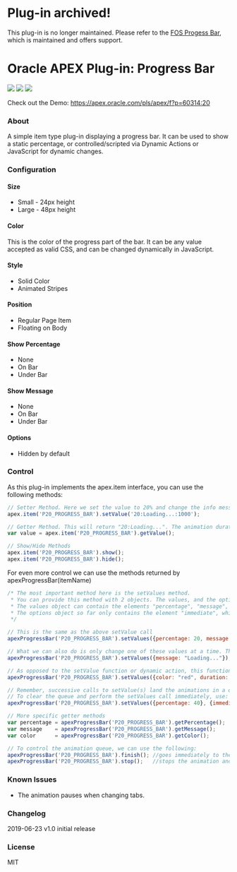 # Plug-in archived!

This plug-in is no longer maintained. Please refer to the [FOS Progess Bar](https://fos.world/ords/f?p=10000:4040), which is maintained and offers support.


# Oracle APEX Plug-in: Progress Bar

![](https://img.shields.io/badge/Type-Item-orange.svg) ![](https://img.shields.io/badge/APEX-18.2-success.svg) ![](https://img.shields.io/badge/APEX-19.1-success.svg)

Check out the Demo: https://apex.oracle.com/pls/apex/f?p=60314:20

### About

A simple item type plug-in displaying a progress bar. It can be used to show a static percentage, or controlled/scripted via Dynamic Actions or JavaScript for dynamic changes.

### Configuration

#### Size

* Small - 24px height
* Large - 48px height

#### Color

This is the color of the progress part of the bar. It can be any value accepted as valid CSS, and can be changed dynamically in JavaScript.

#### Style

* Solid Color
* Animated Stripes

#### Position

* Regular Page Item
* Floating on Body

#### Show Percentage

* None
* On Bar
* Under Bar

#### Show Message

* None
* On Bar
* Under Bar

#### Options

* Hidden by default

### Control

As this plug-in implements the apex.item interface, you can use the following methods:

```javascript
// Setter Method. Here we set the value to 20% and change the info message, in a 1 second animation
apex.item('P20_PROGRESS_BAR').setValue('20:Loading...:1000');

// Getter Method. This will return "20:Loading...". The animation duration is never included.
var value = apex.item('P20_PROGRESS_BAR').getValue();

// Show/Hide Methods
apex.item('P20_PROGRESS_BAR').show();
apex.item('P20_PROGRESS_BAR').hide();
```

For even more control we can use the methods returned by apexProgressBar(itemName)

```javascript
/* The most important method here is the setValues method.
 * You can provide this method with 2 objects. The values, and the options objects 
 * The values object can contain the elements "percentage", "message", "color" and "duration".
 * The options object so far only contains the element "immediate", which defaults to false.
 */

// This is the same as the above setValue call
apexProgressBar('P20_PROGRESS_BAR').setValues({percentage: 20, message: "Loading...", duration: 1000});

// What we can also do is only change one of these values at a time. The other values are left the same.
apexProgressBar('P20_PROGRESS_BAR').setValues({message: "Loading..."});

// As opposed to the setValue function or dynamic action, this function also allows us to change the color of the progress bar
apexProgressBar('P20_PROGRESS_BAR').setValues({color: "red", duration: 100});    //could be helpful when showing an error

// Remember, successive calls to setValue(s) land the animations in a queue.
// To clear the queue and perform the setValues call immediately, use:
apexProgressBar('P20_PROGRESS_BAR').setValues({percentage: 40}, {immediate: true});

// More specific getter methods
var percentage = apexProgressBar('P20_PROGRESS_BAR').getPercentage();
var message    = apexProgressBar('P20_PROGRESS_BAR').getMessage();
var color      = apexProgressBar('P20_PROGRESS_BAR').getColor();

// To control the animation queue, we can use the following:
apexProgressBar('P20_PROGRESS_BAR').finish(); //goes immediately to the latest state of the queue
apexProgressBar('P20_PROGRESS_BAR').stop();   //stops the animation and empties the queue
```

### Known Issues

* The animation pauses when changing tabs.

### Changelog

2019-06-23 v1.0 initial release

### License

MIT
